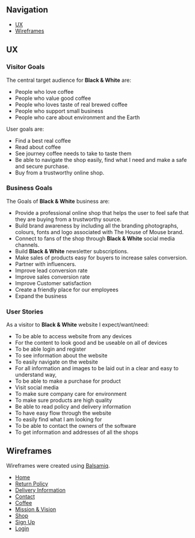 ## Navigation

- [UX](#ux)
- [Wireframes](#wireframes)



## UX
### Visitor Goals
The central target audience for **Black & White** are:

-   People who love coffee
-   People who value good coffee
-   People who loves taste of real brewed coffee
-   People who support small business
-   People who care about environment and the Earth

User goals are:

-   Find a best real coffee
-   Read about coffee
-   See journey coffee needs to take to taste them
-   Be able to navigate the shop easily, find what I need and make a safe and secure purchase.
-   Buy from a trustworthy online shop.



### Business Goals
 
The Goals of **Black & White** business are:

  
-   Provide a professional online shop that helps the user to feel safe that they are buying from a trustworthy source.
-   Build brand awareness by including all the branding photographs, colours, fonts and logo associated with The House of Mouse brand.
-   Connect to fans of the shop through **Black & White** social media channels.
-   Build **Black & White** newsletter subscriptions.
-   Make sales of products easy for buyers to increase sales conversion.
-   Partner with influencers.
-   Improve lead conversion rate
-   Improve sales conversion rate
-   Improve Customer satisfaction
-   Create a friendly place for our employees
-   Expand the business


### User Stories
As a visitor to **Black & White** website I expect/want/need:

- To be able to access website from any devices
- For the content to look good and be useable on all of devices
- To be able login and register
- To see information about the website
- To easily navigate on the website
- For all information and images to be laid out in a clear and easy to understand way,
- To be able to make a purchase for product
- Visit social media
- To make sure company care for environment
- To make sure products are high quality
- Be able to read policy and delivery information
- To have easy flow through the website
- To easily find what I am looking for
- To be able to contact the owners of the software
- To get information and addresses of all the shops


## Wireframes

Wireframes were created using [Balsamiq](https://balsamiq.com/).

- [Home](https://i.ibb.co/SmxF0qL/Home.png)
- [Return Policy](https://i.ibb.co/L9y406j/return-policy.png)
- [Delivery Information](https://i.ibb.co/fp45S54/delivery.png)
- [Contact](https://i.ibb.co/44tnGNf/contact.png)
- [Coffee](https://i.ibb.co/9wxnFh2/coffee.png)
- [Mission & Vision](https://i.ibb.co/qp6fhJt/mission-vision.png)
- [Shop](https://i.ibb.co/mvwgxrc/shops.png)
- [Sign Up](https://i.ibb.co/PW4y0BC/Sign-up.png)
- [Login](https://i.ibb.co/NLK2FNt/Login.png)